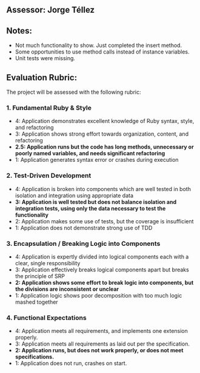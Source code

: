 ## Assessor: Jorge Téllez

## Notes:

* Not much functionality to show. Just completed the insert method.
* Some opportunities to use method calls instead of instance variables.
* Unit tests were missing.

## Evaluation Rubric:

The project will be assessed with the following rubric:

### 1. Fundamental Ruby & Style

*   4:  Application demonstrates excellent knowledge of Ruby syntax, style, and refactoring
*   3:  Application shows strong effort towards organization, content, and refactoring
*   **2.5:  Application runs but the code has long methods, unnecessary or poorly named variables, and needs significant refactoring**
*   1:  Application generates syntax error or crashes during execution

### 2. Test-Driven Development

*   4: Application is broken into components which are well tested in both isolation and integration using appropriate data
*   **3: Application is well tested but does not balance isolation and integration tests, using only the data necessary to test the functionality**
*   2: Application makes some use of tests, but the coverage is insufficient
*   1: Application does not demonstrate strong use of TDD

### 3. Encapsulation / Breaking Logic into Components

*   4: Application is expertly divided into logical components each with a clear, single responsibility
*   3: Application effectively breaks logical components apart but breaks the principle of SRP
*   **2: Application shows some effort to break logic into components, but the divisions are inconsistent or unclear**
*   1: Application logic shows poor decomposition with too much logic mashed together

### 4. Functional Expectations

*   4: Application meets all requirements, and implements one extension properly.
*   3: Application meets all requirements as laid out per the specification.
*   **2: Application runs, but does not work properly, or does not meet specifications.**
*   1: Application does not run, crashes on start.
